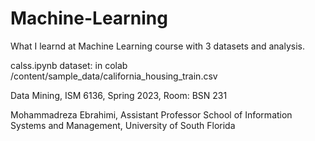 # Machine-Learning
What I learnd at Machine Learning course with 3 datasets and analysis.

calss.ipynb dataset: in colab /content/sample_data/california_housing_train.csv



Data Mining, ISM 6136, Spring 2023, Room: BSN 231

Mohammadreza Ebrahimi, Assistant Professor
School of Information Systems and Management, University of South Florida
